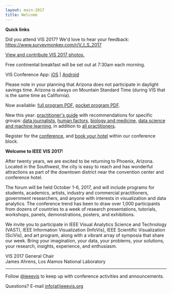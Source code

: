 ```yaml
---
layout: main-2017
title: Welcome
---
```


**Quick links**

Did you attend VIS 2017? We'd love to hear your feedback: https://www.surveymonkey.com/r/V_I_S_2017 

[View and contribute VIS 2017 photos.](https://photos.google.com/share/AF1QipNdOmsau4ob_RcwpRvDBh30g4uD09-o36yOQ_2l5Fq9drIxWfgZzGkSNQnta4DPCg?key=RnJ4TGoyV3NWVWw0dDQ0bjYzM0dpbVJUSm1yR0xn)

Free continental breakfast will be set out at 7:30am each morning.

VIS Conference App: [iOS](https://itunes.apple.com/us/app/vis2017/id1289563218?mt=8) &#124; [Android](https://play.google.com/store/apps/details?id=com.confApp.android.commonapp)

Please note in your planning that Arizona does not participate in daylight savings time. Arizona is always on Mountain Standard Time (during VIS that is the same time as California).

Now available: [full program PDF](http://ieeevis.org/attachments/vis17-program-final.pdf), [pocket program PDF](http://ieeevis.org/attachments/vis17-badgeinsert.pdf). 

New this year: [practitioner's guide](http://ieeevis.org/year/2017/info/overview-amp-topics/practitioner-guide/pg) with recommendations for specific groups: [data journalists](http://ieeevis.org/year/2017/info/overview-amp-topics/practitioner-guide/data-journalists), [human factors](http://ieeevis.org/year/2017/info/overview-amp-topics/practitioner-guide/human-factors), [biology and medicine](http://ieeevis.org/year/2017/info/overview-amp-topics/practitioner-guide/biology-medicine), [data science and machine learning](http://ieeevis.org/year/2017/info/overview-amp-topics/practitioner-guide/machine-learning), in addition to [all practitioners](http://ieeevis.org/year/2017/info/overview-amp-topics/practitioner-guide/all-practitioners).

Register for the [conference](http://ieeevis.org/year/2017/info/registration/conference-registration), and [book your hotel](https://aws.passkey.com/event/15934070/owner/2336/home) within our conference block.

**Welcome to IEEE VIS 2017**!

After twenty years, we are excited to be returning to Phoenix,
Arizona.  Located in the Southwest, the city is easy to reach and has
wonderful attractions as part of the downtown district near the
convention center and conference hotel.

The forum will be held October 1-6, 2017, and will include programs
for students, academics, artists, industry and commercial
practitioners, government researchers, and anyone with interests in
visualization and data analytics.  The conference trend has been to
draw over 1,000 participants from dozens of countries to a week of
research presentations, tutorials, workshops, panels, demonstrations,
posters, and exhibitions.

We invite you to participate in IEEE Visual Analytics Science and
Technology (VAST), IEEE Information Visualization (InfoVis), IEEE
Scientific Visualization (SciVis), and art program, along with a
vibrant array of symposia that share our week.  Bring your
imagination, your data, your problems, your solutions, your research,
insights, experience, and enthusiasm.

VIS 2017 General Chair  
James Ahrens, Los Alamos National Laboratory

----

Follow [@ieeevis](http://twitter.com/ieeevis) to keep up with
conference activities and announcements.

Questions? E-mail [info(at)ieeevis.org](mailto:info@ieeevis.org)


